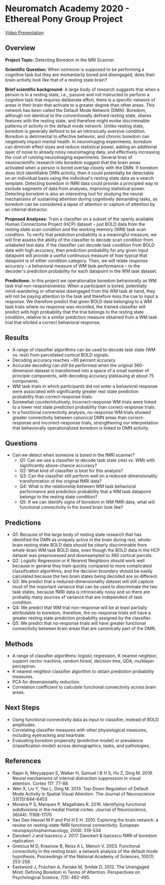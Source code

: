 # Neuromatch Academy 2020 - Ethereal Pony Group Project

[Video Presentation](https://youtu.be/20iHL1mIigU)

## Overview

**Project Topic:** Detecting Boredom in the MRI Scanner

**Scientific Question:** When someone is supposed to be performing a cognitive task but they are momentarily bored and disengaged, does their brain activity look like that of a resting state brain?

**Brief scientific background:** A large body of research suggests that when a person is in a resting state, i.e., passive and not instructed to perform a cognitive task that requires deliberate effort, there is a specific network of areas in their brain that activate to a greater degree than other areas. This network has been called the Default Mode Network (DMN). Boredom, although not identical to the conventionally defined resting state, shares features with the resting state, and therefore might evoke discriminable patterns of activity in the default mode network. Unlike resting state, boredom is generally defined to be an intrinsically aversive condition. Boredom is detrimental to effective behavior, and chronic boredom can negatively impact mental health. In neuroimaging experiments, boredom can diminish effect sizes and reduce statistical power, adding an additional layer of noise to already noisy neuroimaging data, and effectively increasing the cost of running neuroimaging experiments. Several lines of neuroscientific research into boredom suggest that the brain areas activated when a person is bored overlap closely with the DMN. If boredom does ilicit identifiable DMN activity, then it could potentially be detectable on an individual basis using the individual's resting state data as a search template. Detecting boredom in fMRI data could provide a principled way to exclude segments of data from analyses, improving statistical power. Detecting boredom is also an interesting tool for studying the neural mechanisms of sustaining attention during cognitively demanding tasks, as boredom can be considered a lapse of attention or capture of attention by an internal distractor.

**Proposed Analyses:** Train a classifier on a subset of the openly available Human Connectome Project (HCP) dataset – just BOLD data from the resting state scan condition and the working memory (WM) task scan condition. To verify that prediction probability is a meaningful measure, we will first assess the ability of the classifier to decode scan condition from unlabeled test data. If the classifier can decode task condition from BOLD data with high accuracy, then prediction probability for any given input datapoint will provide a useful continuous measure of how typical that datapoint is of either condition category. Then, we will relate response accuracy – a behavioral measure of WM task performance – to the decoder's prediction probability for each datapoint in the WM task dataset. 

**Predictions:** In this project we operationalize boredom behaviorally as WM task trial non-responsiveness: When a participant is bored, potentially mind-wandering or otherwise disengaged from the WM task at hand, they will not be paying attention to the task and therefore miss the cue to input a response. We therefore predict that given BOLD data belonging to a WM task trials where no response was recorded, the trained classifier will predict with high probability that the trial belongs to the resting state condition, relative to a similar prediction measure obtained from a WM task trial that elicited a correct behavioral response. 

## Results
* A range of classifier algorithms can be used to decode task state (WM vs. rest) from parcellated cortical BOLD signals.
* Decoding accuracy reaches ~90 percent accuracy
* Accurate decoding can still be performed when the original 360-dimension dataset is transformed into a space of a small number of principle components, with decoding accuracy plateauing at about 75 components.
* WM task trials in which participants did not enter a behavioral response were associated with significantly greater rest state prediction probability than correct-response trials.
* Somewhat counterintuitively, Incorrect-response WM trials were linked to a lower rest state prediction probability than correct-response trials. 
* In a functional connectivity analysis, no-response WM trials showed greater connectivity between canonical DMN areas than correct-response and incorrect-response trials, strengthening our interpretation that behaviorally operationalized boredom is linked to DMN activity. 


## Questions
* Can we detect when someone is bored in the fMRI scanner?
  * Q1: Can we use a classifier to decode task state (rest vs. WM) with significantly above-chance accuracy?
  * Q2: What kind of classifier is best for this analysis?
  * Q3: Can the classifier still perform well on a reduced-dimensionality transformation of the original fMRI data?
  * Q4: What is the relationship between WM task behavioral performance and prediction probability that a WM task datapoint belongs to the resting state condition?
  * Q5: If we can identify signs of boredom in WM fMRI data, what will functional connectivity in the bored brain look like?

## Predictions
* Q1: Because of the large body of resting state research that has identified the DMN as uniquely active in the brain during rest, whole-brain resting state BOLD data should be clearly discriminable from whole-brain WM task BOLD data, even though the BOLD data in the HCP dataset was preprocessed and downsampled to 360 cortical parcels.
* Q2: Logistic Regression or K Nearest Neighbors should work well because in general they train quickly compared to more complicated classification algorithms, and the decision boundary should be easily calculated because the two brain states being decoded are so different.
* Q3: We predict that a reduced-dimensionality dataset will still capture most of the important variance that can be used to discriminate the two task states, because fMRI data is intrinsically noisy and so there are probably many sources of variance that are independent of task condition.
* Q4: We predict that WM trial non-response will be at least partially attributable to boredom, therefore, the no-response trials will have a greater resting state prediction probability assigned by the classifier.
* Q5: We predict that no-response trials will have greater functional connectivity between brain areas that are canonically part of the DMN.

## Methods
* A range of classifier algorithms: logistic regression, K nearest neighbor, support vector machine, random forest, decision tree, QDA, multilayer perceptron. 
* K nearest neighbor classifier algorithm to obtain prediction probability measures.
* PCA for dimensionality reduction.
* Correlation coefficient to calculate functional connectivity across brain areas.

## Next Steps
* Using functional connectivity data as input to classifier, instead of BOLD amplitudes.
* Correlating classifier measures with other physiological measures, including eyetracking and heartrate.
* Evaluating boredom propensity (predictive model) or prevalence (classification model) across demographics, tasks, and pathologies.

## References
* Rajan A, Meyyappan S, Walker H, Samuel I B H S, Hu Z, Ding M. 2019. Neural mechanisms of internal distraction suppression in visual attention. Cortex 117: 77-88
* Wen X, Liu Y, Yao L, Ding M. 2013. Top-Down Regulation of Default Mode Activity in Spatial Visual Attention. The Journal of Neuroscience 33(15):644-6453
* Moreira P S, Marques P, Magalhães R. 2016. Identifying functional subdivisions in the medial frontal cortex. Journal of Neuroscience, 36(44): 11168-11170
* Van Den Heuvel M P and Pol H E H. 2010. Exploring the brain network: a review on resting-state fMRI functional connectivity. European neuropsychopharmacology, 20(8): 519-534 
* Danckert J and Isacescu J. 2017. Danckert & Isacescu fMRI of boredom replication. 
* Greicius M D, Krasnow B, Reiss A L, Menon V. 2003. Functional connectivity in the resting brain: a network analysis of the default mode hypothesis. Proceedings of the National
Academy of Sciences, 100(1): 253-258. 
* Eastwood J, Frischen A, Fenske M, Smilek D. 2012. The Unengaged Mind: Defining Boredom in Terms of Attention. Perspectives on Psychological Science, 7(5): 482-495.



